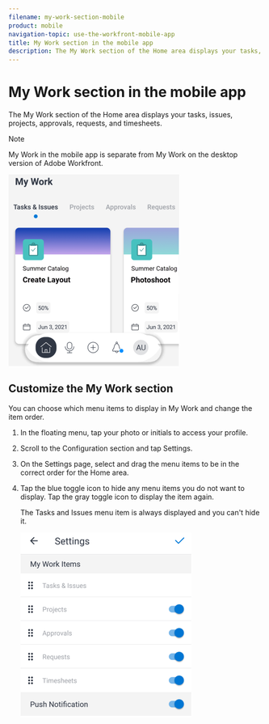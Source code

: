 ```yaml
---
filename: my-work-section-mobile
product: mobile
navigation-topic: use-the-workfront-mobile-app
title: My Work section in the mobile app
description: The My Work section of the Home area displays your tasks, issues, projects, approvals, requests, and timesheets.
---
```


# My Work section in the mobile app

The My Work section of the Home area displays your tasks, issues, projects, approvals, requests, and timesheets.

>[!NOTE]
>
>My Work in the mobile app is separate from My Work on the desktop version of Adobe Workfront.

![](assets/home-myworksection-338x379.png)

## Customize the My Work section

You can choose which menu items to display in My Work and change the item order.

<ol> 
 <li value="1"> <p>In the floating menu, tap your photo or initials to access your profile.</p> </li> 
 <li value="2"> <p>Scroll to the <span class="bold">Configuration</span> section and tap <span class="bold">Settings</span>.</p> </li> 
 <li value="3"> <p>On the <span class="bold">Settings</span> page, select and drag the menu items to be in the correct order for the Home area.</p> </li> 
 <li value="4"> <p>Tap the blue toggle icon to hide any menu items you do not want to display. Tap the gray toggle icon to display the item again.</p> <note type="note">
   The Tasks and Issues menu item is always displayed and you can't hide it.
  </note> <p> <img src="assets/mobile-settings-338x366.png" style="width: 338;height: 366;"> </p> </li> 
</ol>

